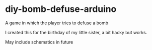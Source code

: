 # diy-bomb-defuse-arduino
A game in which the player tries to defuse a bomb

I created this for the birthday of my little sister, a bit hacky but works.

May include schematics in future
